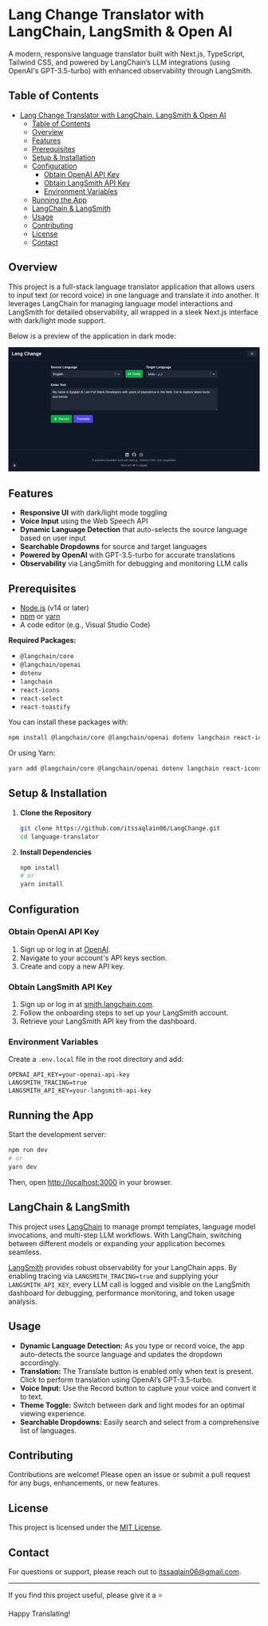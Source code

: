 # Lang Change Translator with LangChain, LangSmith & Open AI

A modern, responsive language translator built with Next.js, TypeScript, Tailwind CSS, and powered by LangChain’s LLM integrations (using OpenAI's GPT-3.5-turbo) with enhanced observability through LangSmith.

## Table of Contents

- [Lang Change Translator with LangChain, LangSmith \& Open AI](#lang-change-translator-with-langchain-langsmith--open-ai)
  - [Table of Contents](#table-of-contents)
  - [Overview](#overview)
  - [Features](#features)
  - [Prerequisites](#prerequisites)
  - [Setup \& Installation](#setup--installation)
  - [Configuration](#configuration)
    - [Obtain OpenAI API Key](#obtain-openai-api-key)
    - [Obtain LangSmith API Key](#obtain-langsmith-api-key)
    - [Environment Variables](#environment-variables)
  - [Running the App](#running-the-app)
  - [LangChain \& LangSmith](#langchain--langsmith)
  - [Usage](#usage)
  - [Contributing](#contributing)
  - [License](#license)
  - [Contact](#contact)

## Overview

This project is a full-stack language translator application that allows users to input text (or record voice) in one language and translate it into another. It leverages LangChain for managing language model interactions and LangSmith for detailed observability, all wrapped in a sleek Next.js interface with dark/light mode support.

Below is a preview of the application in dark mode:

![Dark Mode UI Preview](./demo.png)

## Features

- **Responsive UI** with dark/light mode toggling  
- **Voice Input** using the Web Speech API  
- **Dynamic Language Detection** that auto-selects the source language based on user input  
- **Searchable Dropdowns** for source and target languages  
- **Powered by OpenAI** with GPT-3.5-turbo for accurate translations  
- **Observability** via LangSmith for debugging and monitoring LLM calls  

## Prerequisites

- [Node.js](https://nodejs.org/en/) (v14 or later)
- [npm](https://www.npmjs.com/) or [yarn](https://yarnpkg.com/)
- A code editor (e.g., Visual Studio Code)

**Required Packages:**
- `@langchain/core`
- `@langchain/openai`
- `dotenv`
- `langchain`
- `react-icons`
- `react-select`
- `react-toastify`

You can install these packages with:

```bash
npm install @langchain/core @langchain/openai dotenv langchain react-icons react-select react-toastify
```

Or using Yarn:

```bash
yarn add @langchain/core @langchain/openai dotenv langchain react-icons react-select react-toastify
```

## Setup & Installation

1. **Clone the Repository**

   ```bash
   git clone https://github.com/itssaqlain06/LangChange.git
   cd language-translator
   ```

2. **Install Dependencies**

   ```bash
   npm install
   # or
   yarn install
   ```

## Configuration

### Obtain OpenAI API Key

1. Sign up or log in at [OpenAI](https://platform.openai.com/signup).
2. Navigate to your account's API keys section.
3. Create and copy a new API key.

### Obtain LangSmith API Key

1. Sign up or log in at [smith.langchain.com](https://smith.langchain.com/).
2. Follow the onboarding steps to set up your LangSmith account.
3. Retrieve your LangSmith API key from the dashboard.

### Environment Variables

Create a `.env.local` file in the root directory and add:

```env
OPENAI_API_KEY=your-openai-api-key
LANGSMITH_TRACING=true
LANGSMITH_API_KEY=your-langsmith-api-key
```

## Running the App

Start the development server:

```bash
npm run dev
# or
yarn dev
```

Then, open [http://localhost:3000](http://localhost:3000) in your browser.

## LangChain & LangSmith

This project uses [LangChain](https://langchain.readthedocs.io/) to manage prompt templates, language model invocations, and multi-step LLM workflows. With LangChain, switching between different models or expanding your application becomes seamless.

[LangSmith](https://smith.langchain.com/) provides robust observability for your LangChain apps. By enabling tracing via `LANGSMITH_TRACING=true` and supplying your `LANGSMITH_API_KEY`, every LLM call is logged and visible on the LangSmith dashboard for debugging, performance monitoring, and token usage analysis.

## Usage

- **Dynamic Language Detection:** As you type or record voice, the app auto-detects the source language and updates the dropdown accordingly.
- **Translation:** The Translate button is enabled only when text is present. Click to perform translation using OpenAI’s GPT-3.5-turbo.
- **Voice Input:** Use the Record button to capture your voice and convert it to text.
- **Theme Toggle:** Switch between dark and light modes for an optimal viewing experience.
- **Searchable Dropdowns:** Easily search and select from a comprehensive list of languages.

## Contributing

Contributions are welcome! Please open an issue or submit a pull request for any bugs, enhancements, or new features.

## License

This project is licensed under the [MIT License](LICENSE).

## Contact

For questions or support, please reach out to [itssaqlain06@gmail.com](mailto:itssaqlain06@gmail.com).

---

If you find this project useful, please give it a ⭐

Happy Translating!